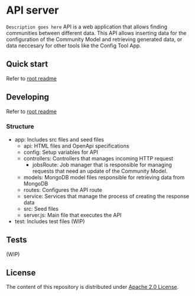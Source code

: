 # API server

`Description goes here`
API is a web application that allows finding communities between different data.
This API allows inserting data for the configuration of the Community Model and retrieving generated data, or data neccesary for other tools like the Config Tool App.

## Quick start

Refer to [root readme](../readme.md)

## Developing

Refer to [root readme](../readme.md)

### Structure

- app: Includes src files and seed files
    - api: HTML files and OpenApi specifications
    - config: Setup variables for API
    - controllers: Controllers that manages incoming HTTP request
        - jobsRoute: Job manager that is responsible for managing requests that need an update of the Community Model.
    - models: MongoDB model files responsible for retrieving data from MongoDB
    - routes: Configures the API route
    - service: Services that manage the process of creating the response data
    - src: Seed files
    - server.js: Main file that executes the API
- test: Includes test files (WIP)

## Tests

(WIP)

## License

The content of this repository is distributed under [Apache 2.0 License](LICENSE).
